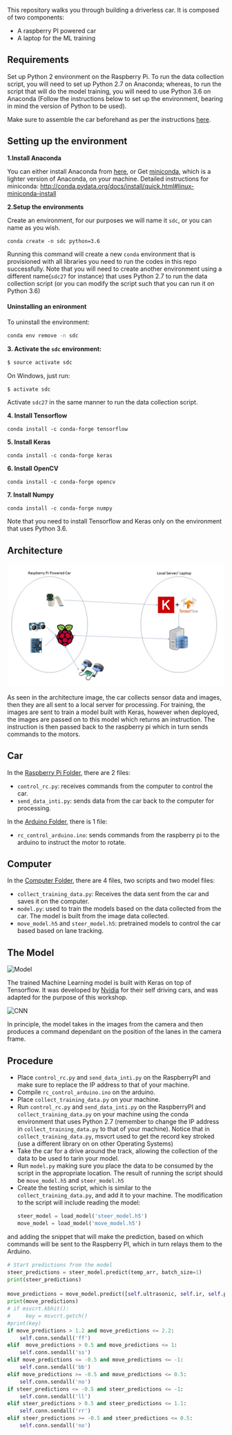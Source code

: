This repository walks you through building a driverless car. It is composed of two components:

* A raspberry PI powered car
* A laptop for the ML training

## Requirements 

Set up Python 2 environment on the Raspberry Pi. To run the data collection script, you will need to set up Python 2.7 on Anaconda; whereas, to run the script that will do the model training, you will need to use Python 3.6 on Anaconda (Follow the instructions below to set up the environment, bearing in mind the version of Python to be used).

Make sure to assemble the car beforehand as per the instructions [here](IBM_selfdriving/IBM.jpg). 

## Setting up the environment

**1.Install Anaconda**

You can either install Anaconda from [here](https://docs.anaconda.com/anaconda/install/), or Get [miniconda](http://conda.pydata.org/miniconda.html), which is a lighter version of Anaconda, on your machine. Detailed instructions for miniconda: http://conda.pydata.org/docs/install/quick.html#linux-miniconda-install
  

**2.Setup the environments**

Create an environment, for our purposes we will name it `sdc`, or you can name as you wish.
  
  ```
  conda create -n sdc python=3.6
  ```
  
Running this command will create a new `conda` environment that is provisioned with all libraries you need to run the codes in this repo successfully. Note that you will need to create another environment using a different name(`sdc27` for instance) that uses Python 2.7 to run the data collection script (or you can modify the script such that you can run it on Python 3.6)

#### Uninstalling an enironment

To uninstall the environment:

  ```sh
  conda env remove -n sdc
  ```

**3. Activate the `sdc` environment:**

  ```sh
  $ source activate sdc
  ```
On Windows, just run:

  ```sh
  $ activate sdc
  ```

Activate `sdc27` in the same manner to run the data collection script.

**4. Install Tensorflow**
  ```
  conda install -c conda-forge tensorflow
  ```

**5. Install Keras**
  ```
  conda install -c conda-forge keras
  ```

**6. Install OpenCV**
  ```
  conda install -c conda-forge opencv 
  ```

**7. Install Numpy**
  ```
  conda install -c conda-forge numpy 
  ```


Note that you need to install Tensorflow and Keras only on the environment that uses Python 3.6.


## Architecture

![Architecture](images/architecture.jpg)

As seen in the architecture image, the car collects sensor data and images, then they are all sent to a local server for processing. For training, the images are sent to train a model built with Keras, however when deployed, the images are passed on to this model which returns an instruction. The instruction is then passed back to the raspberry pi which in turn sends commands to the motors.

## Car

In the [Raspberry Pi Folder]('RaspberrPI/'), there are 2 files: 

* `control_rc.py`: receives commands from the computer to control the car.
* `send_data_inti.py`: sends data from the car back to the computer for processing.

In the [Arduino Folder]('Arduino/'), there is 1 file: 
* `rc_control_arduino.ino`: sends commands from the raspberry pi to the arduino to instruct the motor to rotate.

## Computer

In the [Computer Folder]('Computer/'), there are 4 files, two scripts and two model files:

* `collect_training_data.py`: Receives the data sent from the car and saves it on the computer.
* `model.py`: used to train the models based on the data collected from the car. The model is built from the image data collected. 
* `move_model.h5` and `steer_model.h5`: pretrained models to control the car based based on lane tracking.

## The Model

![Model](images/model.jpg)

The trained Machine Learning model is built with Keras on top of Tensorflow. It was developed by [Nvidia](https://devblogs.nvidia.com/deep-learning-self-driving-cars/) for their self driving cars, and was adapted for the purpose of this workshop. 

![CNN](images/cnn.jpg)

In principle, the model takes in the images from the camera and then produces a command dependant on the position of the lanes in the camera frame. 

## Procedure

- Place `control_rc.py` and `send_data_inti.py` on the RaspberryPI and make sure to replace the IP address to that of your machine.
- Compile `rc_control_arduino.ino` on the arduino.
- Place `collect_training_data.py` on your machine.
- Run `control_rc.py` and `send_data_inti.py` on the RaspberryPI and `collect_training_data.py` on your machine using the conda environment that uses Python 2.7 (remember to change the IP address in `collect_training_data.py` to that of your machine). Notice that in `collect_training_data.py`, msvcrt used to get the record key stroked (use a different library on on other Operating Systems)
- Take the car for a drive around the track, allowing the collection of the data to be used to tarin your model.
- Run `model.py` making sure you place the data to be consumed by the script in the appropriate location. The result of running the script should be `move_model.h5` and `steer_model.h5`
- Create the testing script, which is similar to the `collect_training_data.py`, and add it to your machine. The modification to the script will include reading the model:
  ```python
  steer_model = load_model('steer_model.h5')
  move_model = load_model('move_model.h5')
  ```

and adding the snippet that will make the prediction, based on which commands will be sent to the Raspberry PI, which in turn relays them to the Arduino.
 
  ```python
  # Start predictions from the model
  steer_predictions = steer_model.predict(temp_arr, batch_size=1)
  print(steer_predictions)
  
  move_predictions = move_model.predict([self.ultrasonic, self.ir, self.pir], batch_size=1)
  print(move_predictions)
  # if msvcrt.kbhit():
  #     key = msvcrt.getch()
  #print(key)
  if move_predictions > 1.2 and move_predictions <= 2.2:
      self.conn.sendall('ff')
  elif  move_predictions > 0.5 and move_predictions <= 1:
      self.conn.sendall('ss')
  elif move_predictions <= -0.5 and move_predictions <= -1:
      self.conn.sendall('bb') 
  elif move_predictions >= -0.5 and move_predictions <= 0.5:
      self.conn.sendall('no')           
  if steer_predictions <= -0.5 and steer_predictions <= -1:
      self.conn.sendall('ll')
  elif steer_predictions > 0.5 and steer_predictions <= 1.1:
      self.conn.sendall('rr')
  elif steer_predictions >= -0.5 and steer_predictions <= 0.5:
      self.conn.sendall('no')
  ```  
  

